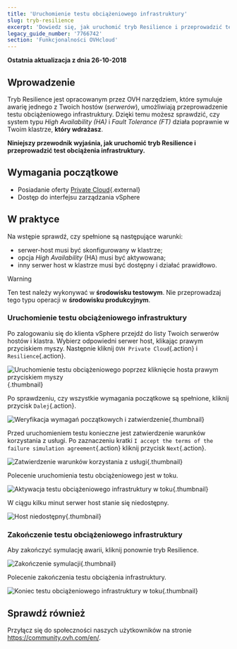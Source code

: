 ```yaml
---
title: 'Uruchomienie testu obciążeniowego infrastruktury'
slug: tryb-resilience
excerpt: 'Dowiedz się, jak uruchomić tryb Resilience i przeprowadzić test obciążenia infrastruktury'
legacy_guide_number: '7766742'
section: 'Funkcjonalności OVHcloud'
---
```


**Ostatnia aktualizacja z dnia 26-10-2018**

## Wprowadzenie

Tryb Resilience jest opracowanym przez OVH narzędziem, które symuluje awarię jednego z Twoich hostów (_serwerów_), umożliwiają przeprowadzenie testu obciążeniowego infrastruktury. Dzięki temu możesz sprawdzić, czy system typu *High Availability (HA)* i *Fault Tolerance (FT)* działa poprawnie w Twoim klastrze, **który wdrażasz**.

**Niniejszy przewodnik wyjaśnia, jak uruchomić tryb Resilience i przeprowadzić test obciążenia infrastruktury.**

## Wymagania początkowe

* Posiadanie oferty [Private Cloud](https://www.ovh.pl/private-cloud/){.external}
* Dostęp do interfejsu zarządzania vSphere



## W praktyce

Na wstępie sprawdź, czy spełnione są następujące warunki: 

- serwer-host musi być skonfigurowany w klastrze;
- opcja *High Availability* (HA) musi być aktywowana;
- inny serwer host w klastrze musi być dostępny i działać prawidłowo.

> [!warning]
>
> Ten test należy wykonywać w **środowisku testowym**. Nie przeprowadzaj tego typu operacji w **środowisku produkcyjnym**.
> 


### Uruchomienie testu obciążeniowego infrastruktury

Po zalogowaniu się do klienta vSphere przejdź do listy Twoich serwerów hostów i klastra. Wybierz odpowiedni serwer host, klikając prawym przyciskiem myszy. Następnie kliknij `OVH Private Cloud`{.action} i `Resilience`{.action}.

![Uruchomienie testu obciążeniowego poprzez kliknięcie hosta prawym przyciskiem myszy](images/resilience_01.png){.thumbnail}

Po sprawdzeniu, czy wszystkie wymagania początkowe są spełnione, kliknij przycisk `Dalej`{.action}.

![Weryfikacja wymagań początkowych i zatwierdzenie](images/resilience_02.png){.thumbnail}

Przed uruchomieniem testu konieczne jest zatwierdzenie warunków korzystania z usługi. Po zaznaczeniu kratki `I accept the terms of the failure simulation agreement`{.action} kliknij przycisk `Next`{.action}.

![Zatwierdzenie warunków korzystania z usługi](images/resilience_03.png){.thumbnail}

Polecenie uruchomienia testu obciążeniowego jest w toku.

![Aktywacja testu obciążeniowego infrastruktury w toku](images/resilience_04.png){.thumbnail}

W ciągu kilku minut serwer host stanie się niedostępny.

![Host niedostępny](images/resilience_05.png){.thumbnail}


### Zakończenie testu obciążeniowego infrastruktury

Aby zakończyć symulację awarii, kliknij ponownie tryb Resilience.

![Zakończenie symulacji](images/resilience_06.png){.thumbnail}

Polecenie zakończenia testu obciążenia infrastruktury.

![Koniec testu obciążeniowego infrastruktury w toku](images/resilience_07.png){.thumbnail}

## Sprawdź również

Przyłącz się do społeczności naszych użytkowników na stronie <https://community.ovh.com/en/>.